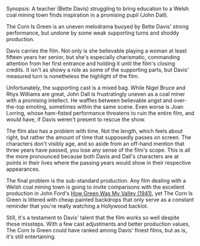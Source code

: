 Synopsis: A teacher (Bette Davis) struggling to bring education to a Welsh coal mining town finds inspiration in a promising pupil (John Dall).

The Corn Is Green is an uneven melodrama buoyed by Bette Davis' strong performance, but undone by some weak supporting turns and shoddy production.

Davis carries the film. Not only is she believable playing a woman at least fifteen years her senior, but she's especially charismatic, commanding attention from her first entrance and holding it until the film's closing credits. It isn't as showy a role as some of the supporting parts, but Davis' measured turn is nonetheless the highlight of the film.

Unfortunately, the supporting cast is a mixed bag. While Nigel Bruce and Rhys Williams are great, John Dall is frustratingly uneven as a coal miner with a promising intellect. He waffles between believable angst and over-the-top emoting, sometimes within the same scene. Even worse is Joan Lorring, whose ham-fisted performance threatens to ruin the entire film, and would have, if Davis weren't present to rescue the show.

The film also has a problem with time. Not the length, which feels about right, but rather the amount of time that supposedly passes on screen. The characters don't visibly age, and so aside from an off-hand mention that three years have passed, you lose any sense of the film's scope. This is all the more pronounced because both Davis and Dall's characters are at points in their lives where the passing years would show in their respective appearances.

The final problem is the sub-standard production. Any film dealing with a Welsh coal mining town is going to invite comparisons with the excellent production in John Ford's <a href="/browse/reviews/how-green-was-my-valley-1941/">How Green Was My Valley (1941)</a>, yet The Corn Is Green is littered with cheap painted backdrops that only serve as a constant reminder that you're really watching a Hollywood backlot.

Still, it's a testament to Davis' talent that the film works so well despite these missteps. With a few cast adjustments and better production values, The Corn Is Green could have ranked among Davis' finest films, but as is, it's still entertaining.
